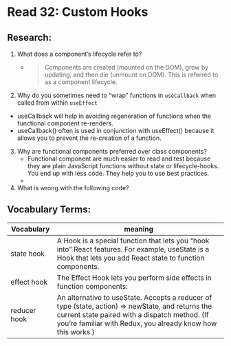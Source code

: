 # Read 32: Custom Hooks
## Research:
1. What does a component’s lifecycle refer to?
   - >  Components are created (mounted on the DOM), grow by updating, and then die (unmount on DOM). This is referred to as a component lifecycle.

2. Why do you sometimes need to “wrap” functions in `useCallback` when called from within `useEffect`
 - useCallback will help in avoiding regeneration of functions when the functional component re-renders. 
 - useCallback() often is used in conjunction with useEffect() because it allows you to prevent the re-creation of a function. 
  


3. Why are functional components preferred over class components?
   - Functional component are much easier to read and test because they are plain JavaScript functions without state or lifecycle-hooks. You end up with less code. They help you to use best practices.
   - 
4. What is wrong with the following code?

## Vocabulary Terms:

|  Vocabulary | meaning                          |
|---------|----------------------------------|
| state hook | A Hook is a special function that lets you “hook into” React features. For example, useState is a Hook that lets you add React state to function components. |
|effect hook |The Effect Hook lets you perform side effects in function components:|
| reducer hook | An alternative to useState. Accepts a reducer of type (state, action) => newState, and returns the current state paired with a dispatch method. (If you’re familiar with Redux, you already know how this works.) |
